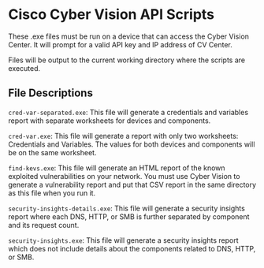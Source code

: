 # Cisco Cyber Vision API Scripts

These .exe files must be run on a device that can access the Cyber Vision Center.  It will prompt for a valid API key and IP address of CV Center.

Files will be output to the current working directory where the scripts are executed.

## File Descriptions

```cred-var-separated.exe```: This file will generate a credentials and variables report with separate worksheets for devices and components.

```cred-var.exe```: This file will generate a report with only two worksheets: Credentials and Variables. The values for both devices and components will be on the same worksheet.

```find-kevs.exe```: This file will generate an HTML report of the known exploited vulnerabilities on your network. You must use Cyber Vision to generate a vulnerability report and put that CSV report in the same directory as this file when you run it.

```security-insights-details.exe```: This file will generate a security insights report where each DNS, HTTP, or SMB is further separated by component and its request count.

```security-insights.exe```: This file will generate a security insights report which does not include details about the components related to DNS, HTTP, or SMB.
